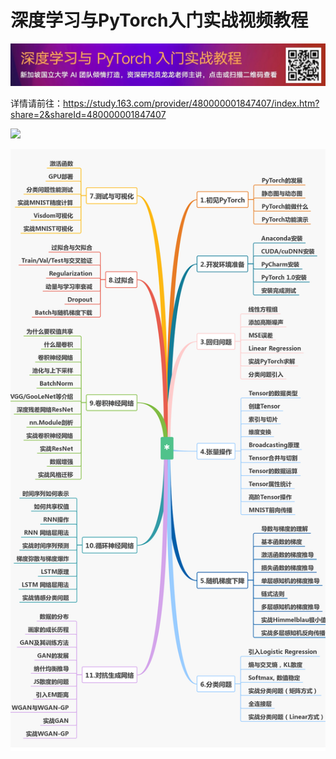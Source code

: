 # 深度学习与PyTorch入门实战视频教程

![](res/ad_banner.jpg)

详情请前往：https://study.163.com/provider/480000001847407/index.htm?share=2&shareId=480000001847407


![](res/cover.jpg)
 

![课程介绍](课程介绍/content.png)





